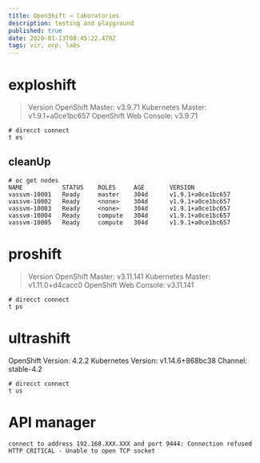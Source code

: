 ```yaml
---
title: OpenShift → laboratories
description: testing and playground 
published: true
date: 2020-01-13T08:45:22.470Z
tags: vir, ocp, labs
---
```


# exploshift

> Version
> OpenShift Master: v3.9.71 
> Kubernetes Master: v1.9.1+a0ce1bc657 
> OpenShift Web Console: v3.9.71 

```
# direcct connect
t es
```


## cleanUp

```
# oc get nodes
NAME           STATUS    ROLES     AGE       VERSION
vassvm-10001   Ready     master    304d      v1.9.1+a0ce1bc657
vassvm-10002   Ready     <none>    304d      v1.9.1+a0ce1bc657
vassvm-10003   Ready     <none>    304d      v1.9.1+a0ce1bc657
vassvm-10004   Ready     compute   304d      v1.9.1+a0ce1bc657
vassvm-10005   Ready     compute   304d      v1.9.1+a0ce1bc657

```



# proshift

> Version
> OpenShift Master: v3.11.141 
> Kubernetes Master: v1.11.0+d4cacc0 
> OpenShift Web Console: v3.11.141 


```
# direcct connect
t ps
```


# ultrashift
OpenShift Version: 4.2.2
Kubernetes Version: v1.14.6+868bc38
Channel: stable-4.2

```
# direcct connect
t us
```

# API manager

```
connect to address 192.168.XXX.XXX and port 9444: Connection refused
HTTP CRITICAL - Unable to open TCP socket
```






